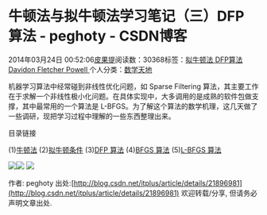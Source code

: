 
# 牛顿法与拟牛顿法学习笔记（三）DFP 算法 - peghoty - CSDN博客


2014年03月24日 00:52:06[皮果提](https://me.csdn.net/peghoty)阅读数：30368标签：[拟牛顿法																](https://so.csdn.net/so/search/s.do?q=拟牛顿法&t=blog)[DFP算法																](https://so.csdn.net/so/search/s.do?q=DFP算法&t=blog)[Davidon																](https://so.csdn.net/so/search/s.do?q=Davidon&t=blog)[Fletcher																](https://so.csdn.net/so/search/s.do?q=Fletcher&t=blog)[Powell																](https://so.csdn.net/so/search/s.do?q=Powell&t=blog)[
							](https://so.csdn.net/so/search/s.do?q=Fletcher&t=blog)[
																					](https://so.csdn.net/so/search/s.do?q=Davidon&t=blog)个人分类：[数学天地																](https://blog.csdn.net/peghoty/article/category/1505699)
[
																								](https://so.csdn.net/so/search/s.do?q=Davidon&t=blog)
[
				](https://so.csdn.net/so/search/s.do?q=DFP算法&t=blog)
[
			](https://so.csdn.net/so/search/s.do?q=DFP算法&t=blog)
[
		](https://so.csdn.net/so/search/s.do?q=拟牛顿法&t=blog)

机器学习算法中经常碰到非线性优化问题，如 Sparse Filtering 算法，其主要工作在于求解一个非线性极小化问题。在具体实现中，大多调用的是成熟的软件包做支撑，其中最常用的一个算法是 L-BFGS。为了解这个算法的数学机理，这几天做了一些调研，现把学习过程中理解的一些东西整理出来。

目录链接

(1)[牛顿法](http://blog.csdn.net/itplus/article/details/21896453)
(2)[拟牛顿条件](http://blog.csdn.net/itplus/article/details/21896619)
(3)[DFP 算法](http://blog.csdn.net/itplus/article/details/21896981)
(4)[BFGS 算法](http://blog.csdn.net/itplus/article/details/21897443)
(5)[L-BFGS 算法](http://blog.csdn.net/itplus/article/details/21897715)

![](https://img-blog.csdn.net/20140324000528609)![](https://img-blog.csdn.net/20140324000539484)
![](https://img-blog.csdn.net/20140324000740687)


作者: peghoty
出处:[http://blog.csdn.net/itplus/article/details/21896981](http://blog.csdn.net/itplus/article/details/21896981)
欢迎转载/分享, 但请务必声明文章出处.



